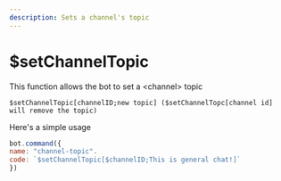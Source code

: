 ```yaml
---
description: Sets a channel's topic
---
```


# $setChannelTopic

This function allows the bot to set a &lt;channel&gt; topic

```text
$setChannelTopic[channelID;new topic] ($setChannelTopc[channel id] will remove the topic)
```

Here's a simple usage 

```javascript
bot.command({
name: "channel-topic".
code: `$setChannelTopic[$channelID;This is general chat!]`
})
```



